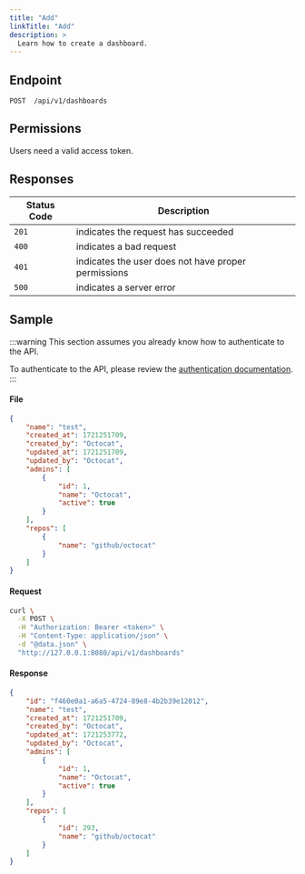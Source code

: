 ```yaml
---
title: "Add"
linkTitle: "Add"
description: >
  Learn how to create a dashboard.
---
```


## Endpoint

```
POST  /api/v1/dashboards
```

## Permissions

Users need a valid access token.

## Responses

| Status Code | Description                                         |
| ----------- | --------------------------------------------------- |
| `201`       | indicates the request has succeeded                 |
| `400`       | indicates a bad request                             |
| `401`       | indicates the user does not have proper permissions |
| `500`       | indicates a server error                            |

## Sample

:::warning
This section assumes you already know how to authenticate to the API.

To authenticate to the API, please review the [authentication documentation](/docs/reference/api/authentication.md).
:::

#### File

```json
{
    "name": "test",
    "created_at": 1721251709,
    "created_by": "Octocat",
    "updated_at": 1721251709,
    "updated_by": "Octocat",
    "admins": [
        {
            "id": 1,
            "name": "Octocat",
            "active": true
        }
    ],
    "repos": [
        {
            "name": "github/octocat"
        }
    ]
}
```

#### Request

```sh
curl \
  -X POST \
  -H "Authorization: Bearer <token>" \
  -H "Content-Type: application/json" \
  -d "@data.json" \
  "http://127.0.0.1:8080/api/v1/dashboards"
```

#### Response

```json
{
    "id": "f460e0a1-a6a5-4724-89e8-4b2b39e12012",
    "name": "test",
    "created_at": 1721251709,
    "created_by": "Octocat",
    "updated_at": 1721253772,
    "updated_by": "Octocat",
    "admins": [
        {
            "id": 1,
            "name": "Octocat",
            "active": true
        }
    ],
    "repos": [
        {
            "id": 293,
            "name": "github/octocat"
        }
    ]
}
```